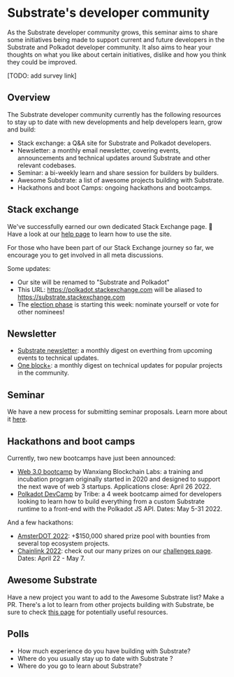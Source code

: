 # Substrate's developer community 

As the Substrate developer community grows, this seminar aims to share some initiatives being made to support current and future developers in the Substrate and Polkadot developer community.
It also aims to hear your thoughts on what you like about certain initiatives, dislike and how you think they could be improved.

[TODO: add survey link]

## Overview

The Substrate developer community currently has the following resources to stay up to date with new developments and help developers learn, grow and build:

- Stack exchange: a Q&A site for Substrate and Polkadot developers.
- Newsletter: a monthly email newsletter, covering events, announcements and technical updates around Substrate and other relevant codebases.
- Seminar: a bi-weekly learn and share session for builders by builders.
- Awesome Substrate: a list of awesome projects building with Substrate.
- Hackathons and boot Camps: ongoing hackathons and bootcamps.

## Stack exchange 

We've successfully earned our own dedicated Stack Exchange page. 🎉
Have a look at our [help page](https://substrate.stackexchange.com/help/on-topic) to learn how to use the site.

For those who have been part of our Stack Exchange journey so far, we encourage you to get involved in all meta discussions.

Some updates:
- Our site will be renamed to "Substrate and Polkadot"
- This URL: https://polkadot.stackexchange.com will be aliased to https://substrate.stackexchange.com
- The [election phase](https://substrate.stackexchange.com/election/1) is starting this week: nominate yourself or vote for other nominees!

## Newsletter

- [Substrate newsletter](https://substrate.io/ecosystem/connect/newsletter/): a monthly digest on everthing from upcoming events to technical updates.
- [One block+](https://medium.com/@OneBlockplus): a monthly digest on technical updates for popular projects in the community.

## Seminar

We have a new process for submitting seminar proposals.
Learn more about it [here](https://github.com/substrate-developer-hub/substrate-seminar).

## Hackathons and boot camps

Currently, two new bootcamps have just been announced: 

- [Web 3.0 bootcamp](https://medium.com/@OneBlockplus/registration-open-for-web3-0-bootcamp-2022-96fca990a65d) by Wanxiang Blockchain Labs: a training and incubation program originally started in 2020 and designed to support the next wave of web 3 startups. Applications close: April 26 2022.
- [Polkadot DevCamp](https://medium.com/polkadot-network/polkadot-devcamp-1489a1f8eef2) by Tribe: a 4 week bootcamp aimed for developers looking to learn how to build everything from a custom Substrate runtime to a front-end with the Polkadot JS API. Dates: May 5-31 2022.

And a few hackathons:

- [AmsterDOT 2022](https://dorahacks.io/hackathon/22/): +$150,000 shared prize pool with bounties from several top ecosystem projects.
- [Chainlink 2022](https://chain.link/hackathon): check out our many prizes on our [challenges page](https://github.com/paritytech/chainlink-hackathon-2022/blob/main/challenges/README.md). Dates: April 22 - May 7.

## Awesome Substrate

Have a new project you want to add to the Awesome Substrate list? Make a PR.
There's a lot to learn from other projects building with Substrate, be sure to check [this page](https://github.com/substrate-developer-hub/awesome-substrate) for potentially useful resources. 

## Polls

* How much experience do you have building with Substrate?
* Where do you usually stay up to date with Substrate ? 
* Where do you go to learn about Substrate?


